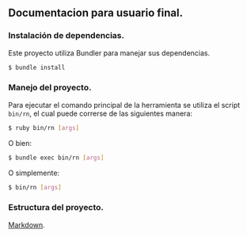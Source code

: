 
## Documentacion para usuario final.


### Instalación de dependencias.

Este proyecto utiliza Bundler para manejar sus dependencias.

```bash
$ bundle install
```

### Manejo del proyecto.

Para ejecutar el comando principal de la herramienta se utiliza el script `bin/rn`, el cual puede correrse de las siguientes manera:

```bash
$ ruby bin/rn [args]
```

O bien:

```bash
$ bundle exec bin/rn [args]
```

O simplemente:

```bash
$ bin/rn [args]
```


### Estructura del proyecto.


  [Markdown](https://markdown-it.github.io).
